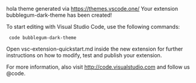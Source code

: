 hola
theme generated via https://themes.vscode.one/
Your extension bubblegum-dark-theme has been created!

To start editing with Visual Studio Code, use the following commands:

     code bubblegum-dark-theme

Open vsc-extension-quickstart.md inside the new extension for further instructions
on how to modify, test and publish your extension.

For more information, also visit http://code.visualstudio.com and follow us @code.
